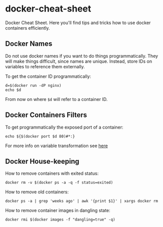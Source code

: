 # docker-cheat-sheet

Docker Cheat Sheet. Here you'll find tips and tricks how to use docker containers efficiently.

## Docker Names

Do not use docker names if you want to do things programmatically. They will make things difficult, since names are unique. Instead, store IDs on variables to reference them externally.

To get the container ID programmatically:

```
d=$(docker run -dP nginx)
echo $d
```

From now on where `$d` will refer to a container ID.

## Docker Containers Filters

To get programmatically the exposed port of a container:

```
echo ${$(docker port $d 80)#*:}
```

For more info on variable transformation see [here](http://stackoverflow.com/a/15548660/1776889)

## Docker House-keeping

How to remove containers with exited status:

```
docker rm -v $(docker ps -a -q -f status=exited)
```

How to remove old containers:

```
docker ps -a | grep 'weeks ago' | awk '{print $1}' | xargs docker rm
```

How to remove container images in dangling state:

```
docker rmi $(docker images -f "dangling=true" -q)
```
